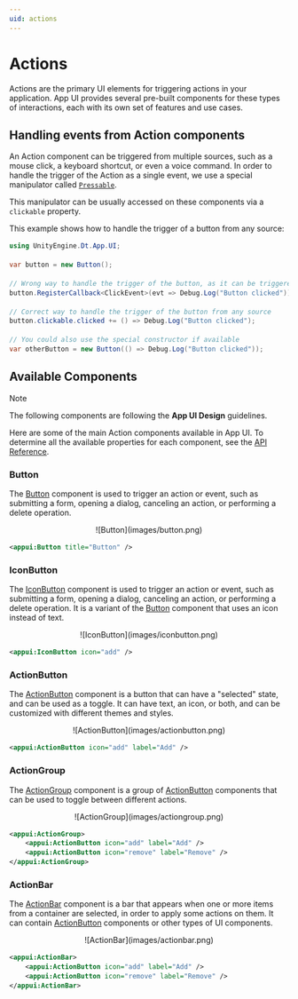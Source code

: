 ```yaml
---
uid: actions
---
```


# Actions

Actions are the primary UI elements for triggering actions in your application.
App UI provides several pre-built components for these types of interactions, each with its own set of features and use cases.

## Handling events from Action components

An Action component can be triggered from multiple sources, such as a mouse click, a keyboard shortcut, or even a voice command.
In order to handle the trigger of the Action as a single event, we use a special manipulator called [`Pressable`](xref:Unity.Replica.AppUI.UI.Pressable).

This manipulator can be usually accessed on these components via a `clickable` property.

This example shows how to handle the trigger of a button from any source:

```csharp
using UnityEngine.Dt.App.UI;

var button = new Button();

// Wrong way to handle the trigger of the button, as it can be triggered from multiple sources
button.RegisterCallback<ClickEvent>(evt => Debug.Log("Button clicked"));

// Correct way to handle the trigger of the button from any source
button.clickable.clicked += () => Debug.Log("Button clicked");

// You could also use the special constructor if available
var otherButton = new Button(() => Debug.Log("Button clicked"));
```

## Available Components

> [!NOTE]
> The following components are following the **App UI Design** guidelines.

Here are some of the main Action components available in App UI. 
To determine all the available properties for each component, see the [API Reference](xref:UnityEngine.Dt.App.UI).

### Button

The [Button](xref:UnityEngine.Dt.App.UI.Button) component is used to trigger an action or event, such as submitting a form,
opening a dialog, canceling an action, or performing a delete operation.

<p align="center">
![Button](images/button.png)
</p>

```xml 
<appui:Button title="Button" />
```

### IconButton

The [IconButton](xref:UnityEngine.Dt.App.UI.IconButton) component is used to trigger an action or event, such as submitting a form,
opening a dialog, canceling an action, or performing a delete operation. It is a variant of the [Button](#button) component that uses an icon instead of text.

<p align="center">
![IconButton](images/iconbutton.png)
</p>

```xml
<appui:IconButton icon="add" />
```

### ActionButton

The [ActionButton](xref:UnityEngine.Dt.App.UI.ActionButton) component is a button that can have a "selected" state, and can be used as a toggle.
It can have text, an icon, or both, and can be customized with different themes and styles.

<p align="center">
![ActionButton](images/actionbutton.png)
</p>

```xml
<appui:ActionButton icon="add" label="Add" />
```

### ActionGroup

The [ActionGroup](xref:UnityEngine.Dt.App.UI.ActionGroup) component is a group of
[ActionButton](#actionbutton) components that can be used to toggle between different actions.

<p align="center">
![ActionGroup](images/actiongroup.png)
</p>

```xml
<appui:ActionGroup>
    <appui:ActionButton icon="add" label="Add" />
    <appui:ActionButton icon="remove" label="Remove" />
</appui:ActionGroup>
```

### ActionBar

The [ActionBar](xref:UnityEngine.Dt.App.UI.ActionBar) component is a bar that appears when one or more items from a container are selected,
in order to apply some actions on them. It can contain [ActionButton](#actionbutton) components or other types of UI components.

<p align="center">
![ActionBar](images/actionbar.png)
</p>

```xml
<appui:ActionBar>
    <appui:ActionButton icon="add" label="Add" />
    <appui:ActionButton icon="remove" label="Remove" />
</appui:ActionBar>
```
